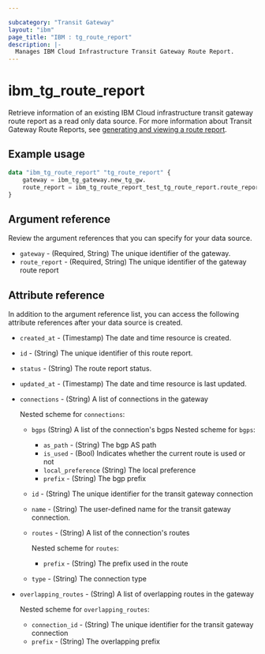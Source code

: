 ```yaml
---

subcategory: "Transit Gateway"
layout: "ibm"
page_title: "IBM : tg_route_report"
description: |-
  Manages IBM Cloud Infrastructure Transit Gateway Route Report.
---
```


# ibm_tg_route_report
Retrieve information of an existing IBM Cloud infrastructure transit gateway route report as a read only data source. For more information about Transit Gateway Route Reports, see [generating and viewing a route report](https://cloud.ibm.com/docs/transit-gateway?topic=transit-gateway-route-reports&interface=ui#generate-route-report-ui).

## Example usage

```terraform
data "ibm_tg_route_report" "tg_route_report" {
    gateway = ibm_tg_gateway.new_tg_gw.
    route_report = ibm_tg_route_report_test_tg_route_report.route_report_id
}
```

## Argument reference
Review the argument references that you can specify for your data source. 

- `gateway` - (Required, String) The unique identifier of the gateway.
- `route_report` - (Required, String) The unique identifier of the gateway route report


## Attribute reference
In addition to the argument reference list, you can access the following attribute references after your data source is created. 

- `created_at` - (Timestamp) The date and time resource is created.
- `id` - (String) The unique identifier of this route report.
- `status` - (String) The route report status.
- `updated_at` - (Timestamp) The date and time resource is last updated.
- `connections` - (String) A list of connections in the gateway

    Nested scheme for `connections`:
    - `bgps` (String) A list of the connection's bgps
        Nested scheme for `bgps`:
        - `as_path` - (String) The bgp AS path
        - `is_used` - (Bool) Indicates whether the current route is used or not
        - `local_preference` (String) The local preference
        - `prefix` - (String) The bgp prefix
    - `id` - (String) The unique identifier for the transit gateway connection
    - `name` - (String) The user-defined name for the transit gateway connection.
    - `routes` - (String) A list of the connection's routes

        Nested scheme for `routes`:
        - `prefix` - (String) The prefix used in the route
    - `type` - (String) The connection type
- `overlapping_routes` - (String) A list of overlapping routes in the gateway

    Nested scheme for `overlapping_routes`:
    - `connection_id` - (String) The unique identifier for the transit gateway connection
    - `prefix` - (String) The overlapping prefix
